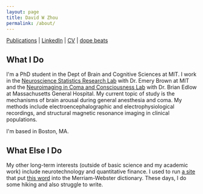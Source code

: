 ```yaml
---
layout: page
title: David W Zhou
permalink: /about/
---
```


[Publications](https://scholar.google.com/citations?user=aiiwYt0AAAAJ&hl=en) | [LinkedIn](https://www.linkedin.com/in/davidweizhou/) | [CV](https://www.dwzhou.com/CV) | [dope beats](https://soundcloud.com/dvwz)

## What I Do
I'm a PhD student in the Dept of Brain and Cognitive Sciences at MIT. I work in the [Neuroscience Statistics Research Lab](http://www.neurostat.mit.edu/) with Dr. Emery Brown at MIT and the [Neuroimaging in Coma and Consciousness Lab](http://www.massgeneral.org/neurology/research/researchlab.aspx?id=1605) with Dr. Brian Edlow at Massachusetts General Hospital. My current topic of study is the mechanisms of brain arousal during general anesthesia and coma. My methods include electroencephalographic and electrophysiological recordings, and structural magnetic resonance imaging in clinical populations.

I'm based in Boston, MA.

## What Else I Do
My other long-term interests (outside of basic science and my academic work) include neurotechnology and quantitative finance. I used to run [a site](http://microaggressions.com) that put [this word](https://www.merriam-webster.com/dictionary/microaggression) into the Merriam-Webster dictionary. These days, I do some hiking and also struggle to write.
